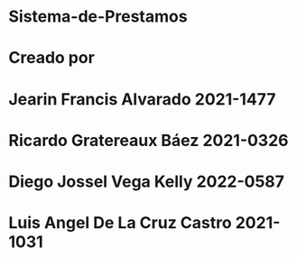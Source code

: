 # Sistema-de-Prestamos

# Creado por

# Jearin Francis Alvarado 2021-1477
# Ricardo Gratereaux Báez 2021-0326
# Diego Jossel Vega Kelly 2022-0587
# Luis Angel De La Cruz Castro 2021-1031
